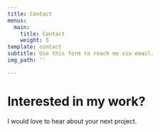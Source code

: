 ```yaml
---
title: Contact
menus:
  main:
    title: Contact
    weight: 5
template: contact
subtitle: Use this form to reach me via email.
img_path: ''

---
```

# Interested in my work?

I would love to hear about your next project.